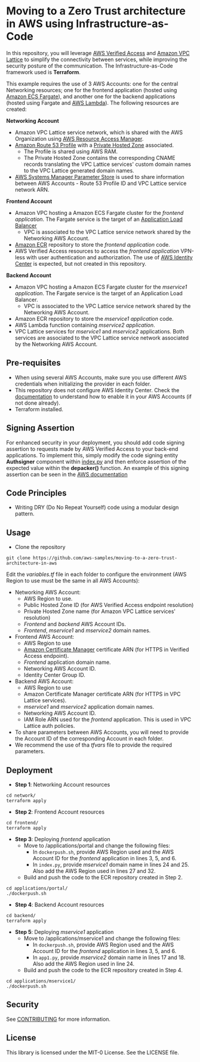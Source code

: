 # Moving to a Zero Trust architecture in AWS using Infrastructure-as-Code

In this repository, you will leverage [AWS Verified Access](https://aws.amazon.com/verified-access/) and [Amazon VPC Lattice](https://aws.amazon.com/vpc/lattice/) to simplify the connectivity between services, while improving the security posture of the communication. The Infrastructure-as-Code framework used is **Terraform**.

This example requires the use of 3 AWS Accounts: one for the central Networking resources; one for the frontend application (hosted using [Amazon ECS Fargate](https://aws.amazon.com/fargate/)), and another one for the backend applications (hosted using Fargate and [AWS Lambda](https://aws.amazon.com/pm/lambda/)). The following resources are created:

**Networking Account**

* Amazon VPC Lattice service network, which is shared with the AWS Organization using [AWS Resource Access Manager](https://aws.amazon.com/ram/).
* [Amazon Route 53 Profile](https://docs.aws.amazon.com/Route53/latest/DeveloperGuide/profiles.html) with a [Private Hosted Zone](https://docs.aws.amazon.com/Route53/latest/DeveloperGuide/hosted-zones-private.html) associated. 
    * The Profile is shared using AWS RAM.
    * The Private Hosted Zone contains the corresponding CNAME records translating the VPC Lattice services' custom domain names to the VPC Lattice generated domain names.
* [AWS Systems Manager Parameter Store](https://docs.aws.amazon.com/systems-manager/latest/userguide/systems-manager-parameter-store.html) is used to share information between AWS Accounts - Route 53 Profile ID and VPC Lattice service network ARN.

**Frontend Account**

* Amazon VPC hosting a Amazon ECS Fargate cluster for the *frontend application*. The Fargate service is the target of an [Application Load Balancer](https://aws.amazon.com/elasticloadbalancing/)
    * VPC is associated to the VPC Lattice service network shared by the Networking AWS Account.
* [Amazon ECR](https://aws.amazon.com/ecr/) repository to store the *frontend application* code.
* AWS Verified Access resources to access the *frontend application* VPN-less with user authentication and authorization. The use of [AWS Identity Center](https://aws.amazon.com/iam/identity-center/) is expected, but not created in this repository.

**Backend Account**

* Amazon VPC hosting a Amazon ECS Fargate cluster for the *mservice1 application*. The Fargate service is the target of an Application Load Balancer.
    * VPC is associated to the VPC Lattice service network shared by the Networking AWS Account.
* Amazon ECR repository to store the *mservice1 application* code.
* AWS Lambda function containing *mservice2 application*.
* VPC Lattice services for *mservice1* and *mservice2* applications. Both services are associated to the VPC Lattice service network associated by the Networking AWS Account.

## Pre-requisites

* When using several AWS Accounts, make sure you use different AWS credentials when initializing the provider in each folder.
* This repository does not configure AWS Identity Center. Check the [documentation](https://docs.aws.amazon.com/singlesignon/latest/userguide/tutorials.html) to understand how to enable it in your AWS Accounts (if not done already).
* Terraform installed.

## Signing Assertion

For enhanced security in your deployment, you should add code signing assertion to requests made by AWS Verified Access to your back-end applications. To implement this, simply modify the code signing entity **Authsigner** component within [index.py](./applications/portal/index.py) and then enforce assertion of the expected value within the **depacker()** function. An example of this signing assertion can be seen in the [AWS documentation](https://docs.aws.amazon.com/verified-access/latest/ug/user-claims-passing.html#sample-code)

## Code Principles

* Writing DRY (Do No Repeat Yourself) code using a modular design pattern.

## Usage

* Clone the repository

```
git clone https://github.com/aws-samples/moving-to-a-zero-trust-architecture-in-aws
```

Edit the *variables.tf* file in each folder to configure the environment (AWS Region to use must be the same in all AWS Accounts):

* Networking AWS Account:
    * AWS Region to use.
    * Public Hosted Zone ID (for AWS Verified Access endpoint resolution)
    * Private Hosted Zone name (for Amazon VPC Lattice services' resolution)
    * *Frontend* and *backend* AWS Account IDs.
    * *Frontend*, *mservice1* and *mservice2* domain names.
* Frontend AWS Account:
    * AWS Region to use
    * [Amazon Certificate Manager](https://aws.amazon.com/certificate-manager/) certificate ARN (for HTTPS in Verified Access endpoint).
    * *Frontend* application domain name.
    * Networking AWS Account ID.
    * Identity Center Group ID.
* Backend AWS Account:
    * AWS Region to use
    * Amazon Certificate Manager certificate ARN (for HTTPS in VPC Lattice services).
    * *mservice1* and *mservice2* application domain names.
    * Networking AWS Account ID.
    * IAM Role ARN used for the *frontend* application. This is used in VPC Lattice auth policies.
* To share parameters between AWS Accounts, you will need to provide the Account ID of the corresponding Account in each folder. 
* We recommend the use of tha *tfvars* file to provide the required parameters.

## Deployment

* **Step 1**: Networking Account resources

```
cd network/
terraform apply
```

* **Step 2**: Frontend Account resources

```
cd frontend/
terraform apply
```

* **Step 3**: Deploying *frontend* application
    * Move to /applications/portal and change the following files:
        * In `dockerpush.sh`, provide AWS Region used and the AWS Account ID for the *frontend* application in lines 3, 5, and 6.
        * In `index.py`, provide *mservice1* domain name in lines 24 and 25. Also add the AWS Region used in lines 27 and 32.
    * Build and push the code to the ECR repository created in Step 2.

```
cd applications/portal/
./dockerpush.sh
```

* **Step 4**: Backend Account resources

```
cd backend/
terraform apply
```

* **Step 5**: Deploying *mservice1* application
    * Move to /applications/mservice1 and change the following files:
        * In `dockerpush.sh`, provide AWS Region used and the AWS Account ID for the *frontend* application in lines 3, 5, and 6.
        * In `app1.py`, provide *mservice2* domain name in lines 17 and 18. Also add the AWS Region used in line 24.
    * Build and push the code to the ECR repository created in Step 4.

```
cd applications/mservice1/
./dockerpush.sh
```

## Security

See [CONTRIBUTING](CONTRIBUTING.md#security-issue-notifications) for more information.

## License

This library is licensed under the MIT-0 License. See the LICENSE file.